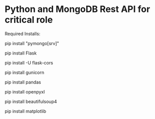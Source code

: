 # Python and MongoDB Rest API for critical role

Required Installs:

pip install "pymongo[srv]"

pip install Flask

pip install -U flask-cors

pip install gunicorn

pip install pandas

pip install openpyxl

pip install beautifulsoup4

pip install matplotlib